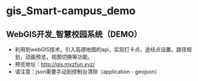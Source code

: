 # gis_Smart-campus_demo
## WebGIS开发_智慧校园系统（DEMO）
* 利用到webGIS技术，引入高德地图的api，实现打卡点，途经点设置，路径规划，动画预览，视图切换等功能。
* 预览地址：http://gis.mxzfun.xyz/
* 请注意：json需要手动到控制台清除（application - geojson）
